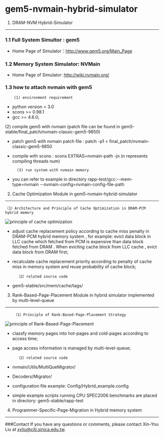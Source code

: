 # gem5-nvmain-hybrid-simulator
1. DRAM-NVM Hybrid-Simulator
-----------------------------
### 1.1 Full System Simultor : gem5
* Home Page of Simulator：http://www.gem5.org/Main_Page

### 1.2 Memory System Simulator: NVMain
* Home Page of Simulator: http://wiki.nvmain.org/

### 1.3 how to attach nvmain with gem5
        (1) environment requirement
* python version < 3.0
* scons >= 0.98.1
* gcc >= 4.6.0;

(2) compile gem5 with nvmain (patch file can be found in gem5-stable/final_patch/nvmain-classic-gem5-9850)
* patch gem5 with nvmain patch file : patch -p1 < final_patch/nvmain-classic-gem5-9850
* compile with scons : scons EXTRAS=nvmain-path -jn (n represents compiling threads num)

        (3) run system with nvmain memory
* you can refer to example in directory rapp-test/gcc:--mem-type=nvmain --nvmain-config=nvmain-config-file-path


2. Cache Optimization Module in gem5-nvmain-hybrid-simulator
--------------------------------
    （1）Architecture and Principle of Cache Optimization in DRAM-PCM hybrid memory 
![principle of cache optimization](https://raw.github.com/cyjseagull/gem5-nvmain-hybrid-simulator/master/images/cache-optimization.png)
* adjust cache replacement policy according to cache miss penalty in DRAM-PCM hybrid memory system , for example: evict data block in LLC cache which fetched from PCM is expensive than data block fetched from DRAM . When evicting cache block from LLC cache , evict data block from DRAM first;
* recalculate cache replacement priority according to penalty of cache miss in memory system and reuse probability of cache block;

        （2）related source code
* gem5-stable/src/mem/cache/tags/
  
3. Rank-Based-Page-Placement Module in hybrid simulator implemented by multi-level-queue
--------------------------------
        （1）Principle of Rank-Based-Page-Placement Strategy
![principle of Rank-Based-Page-Placement](https://raw.github.com/cyjseagull/gem5-nvmain-hybrid-simulator/master/images/MultiQue.PNG)
* classfy memory pages into hot-pages and cold-pages according to access time;
* page access information is managed by multi-level-queue;


        （2）related source code
* nvmain/Utils/MultiQueMigrator/
* Decoders/Migrator/
* configuration file example: Config/Hybrid_example.config
* simple example scripts running CPU SPEC2006 benchmarks are placed in directory: gem5-stable/rapp-test


4. Programmer-Specific-Page-Migration in Hybrid memory system
---------------------------------------

###Contact
If you have any questions or comments, please contact Xin-You Liu at xyliu@citi.sinica.edu.tw.


